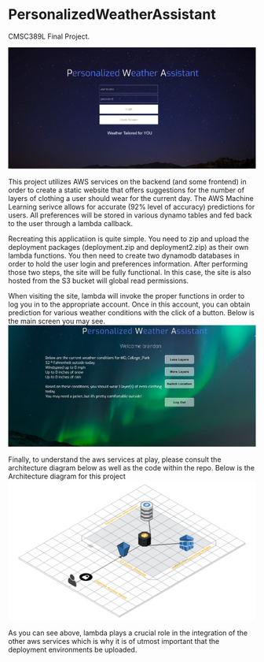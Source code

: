 # PersonalizedWeatherAssistant
CMSC389L Final Project. 

![home](https://raw.githubusercontent.com/BDanielCS/PersonalizedWeatherAssistant/master/home_screen.png)

This project utilizes AWS services on the backend  (and some frontend) in order to create a static website
that offers suggestions for the number of layers of clothing a user should wear for
the current day. The AWS Machine Learning serivce allows for accurate (92% level of accuracy) 
predictions for users.  All preferences will be stored in various dynamo tables and fed back to the
user through a lambda callback.

Recreating this applicatiion is quite simple.  You need to zip and upload the deployment packages 
(deployment.zip and deployment2.zip) as their own lambda functions. You then need to create two
dynamodb databases in order to hold the user login and preferences information.  After performing
those two steps, the site will be fully functional.  In this case, the site is also hosted
from the S3 bucket will global read permissions.

When visiting the site, lambda will invoke the proper functions in order to log you in to the
appropriate account.  Once in this account, you can obtain prediction for various weather conditions
with the click of a button. Below is the main screen you may see.
![main](https://raw.githubusercontent.com/BDanielCS/PersonalizedWeatherAssistant/master/main_screen.png)

Finally, to understand the aws services at play, please consult the architecture diagram below as well
as the code within the repo.
Below is the Architecture diagram for this project
![PWA Architecture](https://raw.githubusercontent.com/BDanielCS/PersonalizedWeatherAssistant/master/Personalized_Weather_Assitant.png)

As you can see above, lambda plays a crucial role in the integration of the other aws services which is why it is
of utmost important that the deployment environments be uploaded.
